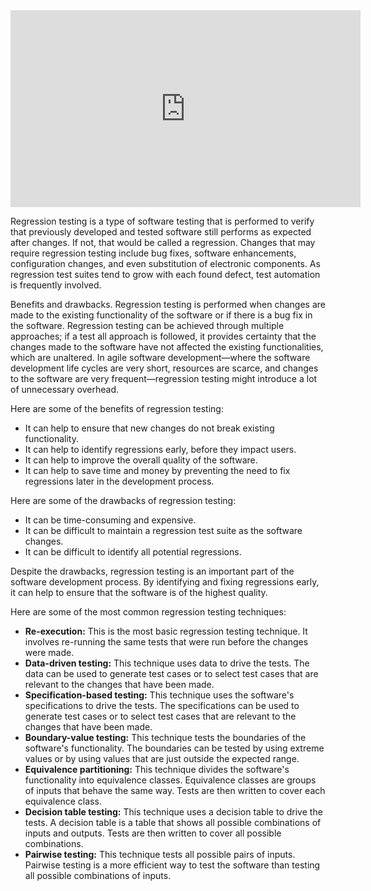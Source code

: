 <iframe width="560" height="315" src="https://www.youtube.com/embed/xmQuLTarGI4" title="YouTube video player" frameborder="0" allow="accelerometer; autoplay; clipboard-write; encrypted-media; gyroscope; picture-in-picture; web-share" allowfullscreen></iframe>

Regression testing is a type of software testing that is performed to verify that previously developed and tested software still performs as expected after changes. If not, that would be called a regression. Changes that may require regression testing include bug fixes, software enhancements, configuration changes, and even substitution of electronic components. As regression test suites tend to grow with each found defect, test automation is frequently involved.

Benefits and drawbacks. Regression testing is performed when changes are made to the existing functionality of the software or if there is a bug fix in the software. Regression testing can be achieved through multiple approaches; if a test all approach is followed, it provides certainty that the changes made to the software have not affected the existing functionalities, which are unaltered. In agile software development—where the software development life cycles are very short, resources are scarce, and changes to the software are very frequent—regression testing might introduce a lot of unnecessary overhead.

Here are some of the benefits of regression testing:
- It can help to ensure that new changes do not break existing functionality.
- It can help to identify regressions early, before they impact users.
- It can help to improve the overall quality of the software.
- It can help to save time and money by preventing the need to fix regressions later in the development process.

Here are some of the drawbacks of regression testing:
- It can be time-consuming and expensive.
- It can be difficult to maintain a regression test suite as the software changes.
- It can be difficult to identify all potential regressions.

Despite the drawbacks, regression testing is an important part of the software development process. By identifying and fixing regressions early, it can help to ensure that the software is of the highest quality.

Here are some of the most common regression testing techniques:
- **Re-execution:** This is the most basic regression testing technique. It involves re-running the same tests that were run before the changes were made.
- **Data-driven testing:** This technique uses data to drive the tests. The data can be used to generate test cases or to select test cases that are relevant to the changes that have been made.
- **Specification-based testing:** This technique uses the software's specifications to drive the tests. The specifications can be used to generate test cases or to select test cases that are relevant to the changes that have been made.
- **Boundary-value testing:** This technique tests the boundaries of the software's functionality. The boundaries can be tested by using extreme values or by using values that are just outside the expected range.
- **Equivalence partitioning:** This technique divides the software's functionality into equivalence classes. Equivalence classes are groups of inputs that behave the same way. Tests are then written to cover each equivalence class.
- **Decision table testing:** This technique uses a decision table to drive the tests. A decision table is a table that shows all possible combinations of inputs and outputs. Tests are then written to cover all possible combinations.
- **Pairwise testing:** This technique tests all possible pairs of inputs. Pairwise testing is a more efficient way to test the software than testing all possible combinations of inputs.